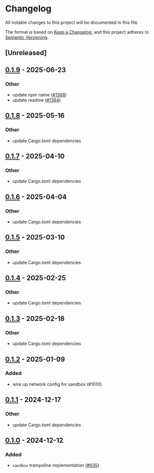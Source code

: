 # Changelog
All notable changes to this project will be documented in this file.

The format is based on [Keep a Changelog](https://keepachangelog.com/en/1.0.0/),
and this project adheres to [Semantic Versioning](https://semver.org/spec/v2.0.0.html).

## [Unreleased]

## [0.1.9](https://github.com/conda/rattler/compare/rattler_sandbox-v0.1.8...rattler_sandbox-v0.1.9) - 2025-06-23

### Other

- update npm name ([#1368](https://github.com/conda/rattler/pull/1368))
- update readme ([#1364](https://github.com/conda/rattler/pull/1364))

## [0.1.8](https://github.com/conda/rattler/compare/rattler_sandbox-v0.1.7...rattler_sandbox-v0.1.8) - 2025-05-16

### Other

- update Cargo.toml dependencies

## [0.1.7](https://github.com/conda/rattler/compare/rattler_sandbox-v0.1.6...rattler_sandbox-v0.1.7) - 2025-04-10

### Other

- update Cargo.toml dependencies

## [0.1.6](https://github.com/conda/rattler/compare/rattler_sandbox-v0.1.5...rattler_sandbox-v0.1.6) - 2025-04-04

### Other

- update Cargo.toml dependencies

## [0.1.5](https://github.com/conda/rattler/compare/rattler_sandbox-v0.1.4...rattler_sandbox-v0.1.5) - 2025-03-10

### Other

- update Cargo.toml dependencies

## [0.1.4](https://github.com/conda/rattler/compare/rattler_sandbox-v0.1.3...rattler_sandbox-v0.1.4) - 2025-02-25

### Other

- update Cargo.toml dependencies

## [0.1.3](https://github.com/conda/rattler/compare/rattler_sandbox-v0.1.2...rattler_sandbox-v0.1.3) - 2025-02-18

### Other

- update Cargo.toml dependencies

## [0.1.2](https://github.com/conda/rattler/compare/rattler_sandbox-v0.1.1...rattler_sandbox-v0.1.2) - 2025-01-09

### Added

- wire up network config for sandbox (#1010)

## [0.1.1](https://github.com/conda/rattler/compare/rattler_sandbox-v0.1.0...rattler_sandbox-v0.1.1) - 2024-12-17

### Other

- update Cargo.toml dependencies

## [0.1.0](https://github.com/conda/rattler/releases/tag/rattler_sandbox-v0.1.0) - 2024-12-12

### Added
- `sandbox` trampoline implementation ([#935](https://github.com/conda/rattler/pull/935))
